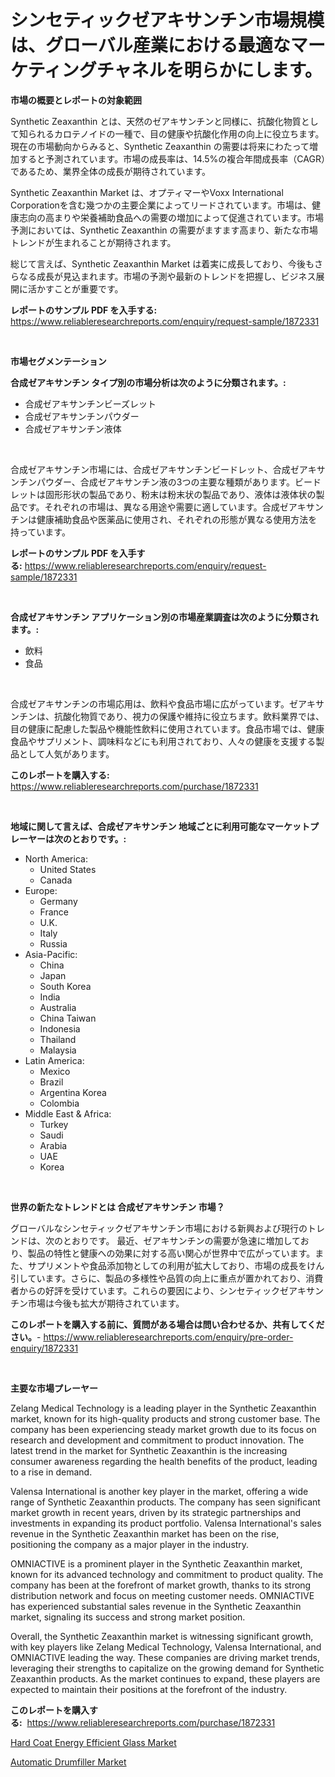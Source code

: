 <p><h1>シンセティックゼアキサンチン市場規模は、グローバル産業における最適なマーケティングチャネルを明らかにします。</h1></p><p><strong>市場の概要とレポートの対象範囲</strong></p>
<p><p>Synthetic Zeaxanthin とは、天然のゼアキサンチンと同様に、抗酸化物質として知られるカロテノイドの一種で、目の健康や抗酸化作用の向上に役立ちます。現在の市場動向からみると、Synthetic Zeaxanthin の需要は将来にわたって増加すると予測されています。市場の成長率は、14.5%の複合年間成長率（CAGR）であるため、業界全体の成長が期待されています。</p><p>Synthetic Zeaxanthin Market は、オプティマーやVoxx International Corporationを含む幾つかの主要企業によってリードされています。市場は、健康志向の高まりや栄養補助食品への需要の増加によって促進されています。市場予測においては、Synthetic Zeaxanthin の需要がますます高まり、新たな市場トレンドが生まれることが期待されます。</p><p>総じて言えば、Synthetic Zeaxanthin Market は着実に成長しており、今後もさらなる成長が見込まれます。市場の予測や最新のトレンドを把握し、ビジネス展開に活かすことが重要です。</p></p>
<p><strong>レポートのサンプル PDF を入手する:</strong> <a href="https://www.reliableresearchreports.com/enquiry/request-sample/1872331">https://www.reliableresearchreports.com/enquiry/request-sample/1872331</a></p>
<p>&nbsp;</p>
<p><strong>市場セグメンテーション</strong></p>
<p><strong>合成ゼアキサンチン タイプ別の市場分析は次のように分類されます。:</strong></p>
<p><ul><li>合成ゼアキサンチンビーズレット</li><li>合成ゼアキサンチンパウダー</li><li>合成ゼアキサンチン液体</li></ul></p>
<p>&nbsp;</p>
<p><p>合成ゼアキサンチン市場には、合成ゼアキサンチンビードレット、合成ゼアキサンチンパウダー、合成ゼアキサンチン液の3つの主要な種類があります。ビードレットは固形形状の製品であり、粉末は粉末状の製品であり、液体は液体状の製品です。それぞれの市場は、異なる用途や需要に適しています。合成ゼアキサンチンは健康補助食品や医薬品に使用され、それぞれの形態が異なる使用方法を持っています。</p></p>
<p><strong>レポートのサンプル PDF を入手する:</strong>&nbsp;<a href="https://www.reliableresearchreports.com/enquiry/request-sample/1872331">https://www.reliableresearchreports.com/enquiry/request-sample/1872331</a></p>
<p>&nbsp;</p>
<p><strong> 合成ゼアキサンチン アプリケーション別の市場産業調査は次のように分類されます。:</strong></p>
<p><ul><li>飲料</li><li>食品</li></ul></p>
<p>&nbsp;</p>
<p><p>合成ゼアキサンチンの市場応用は、飲料や食品市場に広がっています。ゼアキサンチンは、抗酸化物質であり、視力の保護や維持に役立ちます。飲料業界では、目の健康に配慮した製品や機能性飲料に使用されています。食品市場では、健康食品やサプリメント、調味料などにも利用されており、人々の健康を支援する製品として人気があります。</p></p>
<p><strong>このレポートを購入する:</strong>&nbsp; <a href="https://www.reliableresearchreports.com/purchase/1872331">https://www.reliableresearchreports.com/purchase/1872331</a></p>
<p>&nbsp;</p>
<p><strong>地域に関して言えば、合成ゼアキサンチン 地域ごとに利用可能なマーケットプレーヤーは次のとおりです。:</strong></p>
<p><ul>
    <li>
        North America:
        <ul>
            <li>United States</li>
            <li>Canada</li>
        </ul>
    </li>
    <li>
        Europe:
        <ul>
            <li>Germany</li>
            <li>France</li>
            <li>U.K.</li>
            <li>Italy</li>
            <li>Russia</li>
        </ul>
    </li>
    <li>
        Asia-Pacific:
        <ul>
            <li>China</li>
            <li>Japan</li>
            <li>South Korea</li>
            <li>India</li>
            <li>Australia</li>
            <li>China Taiwan</li>
            <li>Indonesia</li>
            <li>Thailand</li>
            <li>Malaysia</li>
        </ul>
    </li>
    <li>
        Latin America:
        <ul>
            <li>Mexico</li>
            <li>Brazil</li>
            <li>Argentina Korea</li>
            <li>Colombia</li>
        </ul>
    </li>
    <li>
        Middle East & Africa:
        <ul>
            <li>Turkey</li>
            <li>Saudi</li>
            <li>Arabia</li>
            <li>UAE</li>
            <li>Korea</li>
        </ul>
    </li>
    </ul></p>
<p>&nbsp;</p>
<p><strong>世界の新たなトレンドとは 合成ゼアキサンチン 市場？</strong></p>
<p><p>グローバルなシンセティックゼアキサンチン市場における新興および現行のトレンドは、次のとおりです。 最近、ゼアキサンチンの需要が急速に増加しており、製品の特性と健康への効果に対する高い関心が世界中で広がっています。また、サプリメントや食品添加物としての利用が拡大しており、市場の成長をけん引しています。さらに、製品の多様性や品質の向上に重点が置かれており、消費者からの好評を受けています。これらの要因により、シンセティックゼアキサンチン市場は今後も拡大が期待されています。</p></p>
<p><strong>このレポートを購入する前に、質問がある場合は問い合わせるか、共有してください。</strong>- <a href="https://www.reliableresearchreports.com/enquiry/pre-order-enquiry/1872331">https://www.reliableresearchreports.com/enquiry/pre-order-enquiry/1872331</a></p>
<p>&nbsp;</p>
<p><strong>主要な市場プレーヤー</strong></p>
<p><p>Zelang Medical Technology is a leading player in the Synthetic Zeaxanthin market, known for its high-quality products and strong customer base. The company has been experiencing steady market growth due to its focus on research and development and commitment to product innovation. The latest trend in the market for Synthetic Zeaxanthin is the increasing consumer awareness regarding the health benefits of the product, leading to a rise in demand.</p><p>Valensa International is another key player in the market, offering a wide range of Synthetic Zeaxanthin products. The company has seen significant market growth in recent years, driven by its strategic partnerships and investments in expanding its product portfolio. Valensa International's sales revenue in the Synthetic Zeaxanthin market has been on the rise, positioning the company as a major player in the industry.</p><p>OMNIACTIVE is a prominent player in the Synthetic Zeaxanthin market, known for its advanced technology and commitment to product quality. The company has been at the forefront of market growth, thanks to its strong distribution network and focus on meeting customer needs. OMNIACTIVE has experienced substantial sales revenue in the Synthetic Zeaxanthin market, signaling its success and strong market position.</p><p>Overall, the Synthetic Zeaxanthin market is witnessing significant growth, with key players like Zelang Medical Technology, Valensa International, and OMNIACTIVE leading the way. These companies are driving market trends, leveraging their strengths to capitalize on the growing demand for Synthetic Zeaxanthin products. As the market continues to expand, these players are expected to maintain their positions at the forefront of the industry.</p></p>
<p><strong>このレポートを購入する:</strong>&nbsp;&nbsp;<a href="https://www.reliableresearchreports.com/purchase/1872331">https://www.reliableresearchreports.com/purchase/1872331</a></p>
<p><p><a href="https://github.com/Sherrillcrooksxa8i18ucf2m/Market-Research-Report-List-1/blob/main/hard-coat-energy-efficient-glass-market.md">Hard Coat Energy Efficient Glass Market</a></p><p><a href="https://summer-dogwood-3e9.notion.site/Automatic-Drumfiller-Market-Centers-on-Aspects-such-as-Market-Growth-Market-Share-Market-Opportuni-d643294d7e6d40f481b5f5bd64790f2c">Automatic Drumfiller Market</a></p></p>